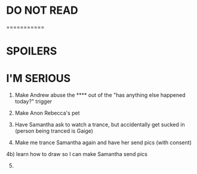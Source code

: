 DO NOT READ
===========
===========















































































































































SPOILERS
========





























I'M SERIOUS
===========






































































































































































































































































































































































































1) Make Andrew abuse the **** out of the "has anything else happened today?" trigger

2) Make Anon Rebecca's pet

3) Have Samantha ask to watch a trance, but accidentally get sucked in (person being tranced is Gaige)

4) Make me trance Samantha again and have her send pics (with consent)

4b) learn how to draw so I can make Samantha send pics

5) 